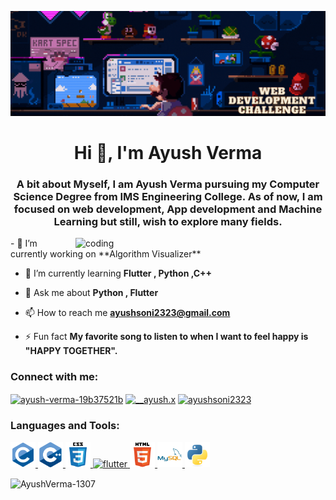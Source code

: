 ![MasterHead](https://github.com/AyushVerma-1307/AyushVerma-1307/blob/main/Banner%20new.gif)
<h1 align="center">Hi 👋, I'm Ayush Verma</h1>
<h3 align="center">A bit about Myself, I am Ayush Verma pursuing my Computer Science Degree from IMS Engineering College. As of now, I am focused on web development, App development and Machine Learning but still, wish to explore many fields.</h3>
<img align="right" alt="coding" width="400" src="https://cdn.dribbble.com/users/1162077/screenshots/3848914/programmer.gif">
- 🔭 I’m currently working on **Algorithm Visualizer**

- 🌱 I’m currently learning **Flutter , Python ,C++**

- 💬 Ask me about **Python , Flutter**

- 📫 How to reach me **ayushsoni2323@gmail.com**

- ⚡ Fun fact **My favorite song to listen to when I want to feel happy is "HAPPY TOGETHER".**

<h3 align="left">Connect with me:</h3>
<p align="left">
<a href="https://linkedin.com/in/ayush-verma-19b37521b" target="blank"><img align="center" src="https://raw.githubusercontent.com/rahuldkjain/github-profile-readme-generator/master/src/images/icons/Social/linked-in-alt.svg" alt="ayush-verma-19b37521b" height="30" width="40" /></a>
<a href="https://instagram.com/__ayush.x" target="blank"><img align="center" src="https://raw.githubusercontent.com/rahuldkjain/github-profile-readme-generator/master/src/images/icons/Social/instagram.svg" alt="__ayush.x" height="30" width="40" /></a>
<a href="https://www.hackerrank.com/ayushsoni2323" target="blank"><img align="center" src="https://raw.githubusercontent.com/rahuldkjain/github-profile-readme-generator/master/src/images/icons/Social/hackerrank.svg" alt="ayushsoni2323" height="30" width="40" /></a>
</p>

<h3 align="left">Languages and Tools:</h3>
<p align="left"> <a href="https://www.cprogramming.com/" target="_blank" rel="noreferrer"> <img src="https://raw.githubusercontent.com/devicons/devicon/master/icons/c/c-original.svg" alt="c" width="40" height="40"/> </a> <a href="https://www.w3schools.com/cpp/" target="_blank" rel="noreferrer"> <img src="https://raw.githubusercontent.com/devicons/devicon/master/icons/cplusplus/cplusplus-original.svg" alt="cplusplus" width="40" height="40"/> </a> <a href="https://www.w3schools.com/css/" target="_blank" rel="noreferrer"> <img src="https://raw.githubusercontent.com/devicons/devicon/master/icons/css3/css3-original-wordmark.svg" alt="css3" width="40" height="40"/> </a> <a href="https://flutter.dev" target="_blank" rel="noreferrer"> <img src="https://www.vectorlogo.zone/logos/flutterio/flutterio-icon.svg" alt="flutter" width="40" height="40"/> </a> <a href="https://www.w3.org/html/" target="_blank" rel="noreferrer"> <img src="https://raw.githubusercontent.com/devicons/devicon/master/icons/html5/html5-original-wordmark.svg" alt="html5" width="40" height="40"/> </a> <a href="https://www.mysql.com/" target="_blank" rel="noreferrer"> <img src="https://raw.githubusercontent.com/devicons/devicon/master/icons/mysql/mysql-original-wordmark.svg" alt="mysql" width="40" height="40"/> </a> <a href="https://www.python.org" target="_blank" rel="noreferrer"> <img src="https://raw.githubusercontent.com/devicons/devicon/master/icons/python/python-original.svg" alt="python" width="40" height="40"/> </a> </p>

<p><img align="center" src="https://github-readme-stats.vercel.app/api/top-langs?username=AyushVerma-1307&show_icons=true&locale=en&layout=compact" alt="AyushVerma-1307" /></p>
